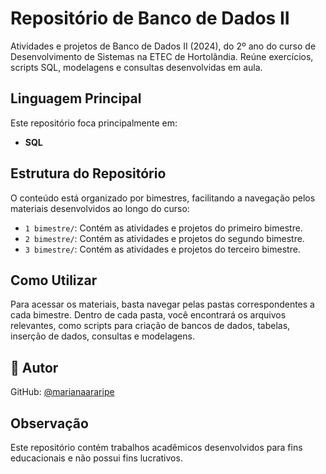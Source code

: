 # Repositório de Banco de Dados II

Atividades e projetos de Banco de Dados II (2024), do 2º ano do curso de Desenvolvimento de Sistemas na ETEC de Hortolândia. Reúne exercícios, scripts SQL, modelagens e consultas desenvolvidas em aula.

## Linguagem Principal

Este repositório foca principalmente em:

*   **SQL**

## Estrutura do Repositório

O conteúdo está organizado por bimestres, facilitando a navegação pelos materiais desenvolvidos ao longo do curso:

*   `1 bimestre/`: Contém as atividades e projetos do primeiro bimestre.
*   `2 bimestre/`: Contém as atividades e projetos do segundo bimestre.
*   `3 bimestre/`: Contém as atividades e projetos do terceiro bimestre.

## Como Utilizar

Para acessar os materiais, basta navegar pelas pastas correspondentes a cada bimestre. Dentro de cada pasta, você encontrará os arquivos relevantes, como scripts para criação de bancos de dados, tabelas, inserção de dados, consultas e modelagens.


## 👤 Autor

GitHub: [@marianaararipe](https://github.com/marianaararipe)

## Observação

Este repositório contém trabalhos acadêmicos desenvolvidos para fins educacionais e não possui fins lucrativos.

